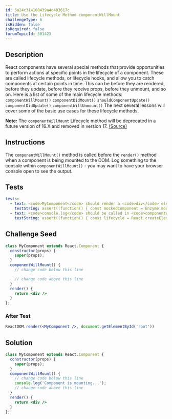 ```yaml
---
id: 5a24c314108439a4d403617c
title: Use the Lifecycle Method componentWillMount
challengeType: 6
isHidden: false
isRequired: false
forumTopicId: 301423
---
```


## Description

<section id='description'>

React components have several special methods that provide opportunities to perform actions at specific points in the lifecycle of a component. These are called lifecycle methods, or lifecycle hooks, and allow you to catch components at certain points in time. This can be before they are rendered, before they update, before they receive props, before they unmount, and so on. Here is a list of some of the main lifecycle methods:
<code>componentWillMount()</code>
<code>componentDidMount()</code>
<code>shouldComponentUpdate()</code>
<code>componentDidUpdate()</code>
<code>componentWillUnmount()</code>
The next several lessons will cover some of the basic use cases for these lifecycle methods.

<strong>Note:</strong> The `componentWillMount` Lifecycle method will be deprecated in a future version of 16.X and removed in version 17. [(Source)](https://reactjs.org/blog/2018/03/27/update-on-async-rendering.html)
</section>

## Instructions
<section id='instructions'>

The <code>componentWillMount()</code> method is called before the <code>render()</code> method when a component is being mounted to the DOM. Log something to the console within <code>componentWillMount()</code> - you may want to have your browser console open to see the output.
</section>

## Tests
<section id='tests'>

```yml
tests:
  - text: <code>MyComponent</code> should render a <code>div</code> element.
    testString: assert((function() { const mockedComponent = Enzyme.mount(React.createElement(MyComponent)); return mockedComponent.find('div').length === 1; })());
  - text: <code>console.log</code> should be called in <code>componentWillMount</code>.
    testString: assert((function() { const lifecycle = React.createElement(MyComponent).type.prototype.componentWillMount.toString().replace(/ /g,''); return lifecycle.includes('console.log('); })());

```

</section>

## Challenge Seed
<section id='challengeSeed'>

<div id='jsx-seed'>

```jsx
class MyComponent extends React.Component {
  constructor(props) {
    super(props);
  }
  componentWillMount() {
    // change code below this line

    // change code above this line
  }
  render() {
    return <div />
  }
};
```

</div>


### After Test
<div id='jsx-teardown'>

```jsx
ReactDOM.render(<MyComponent />, document.getElementById('root'))
```

</div>

</section>

## Solution
<section id='solution'>


```jsx
class MyComponent extends React.Component {
  constructor(props) {
    super(props);
  }
  componentWillMount() {
    // change code below this line
    console.log('Component is mounting...');
    // change code above this line
  }
  render() {
    return <div />
  }
};
```

</section>
